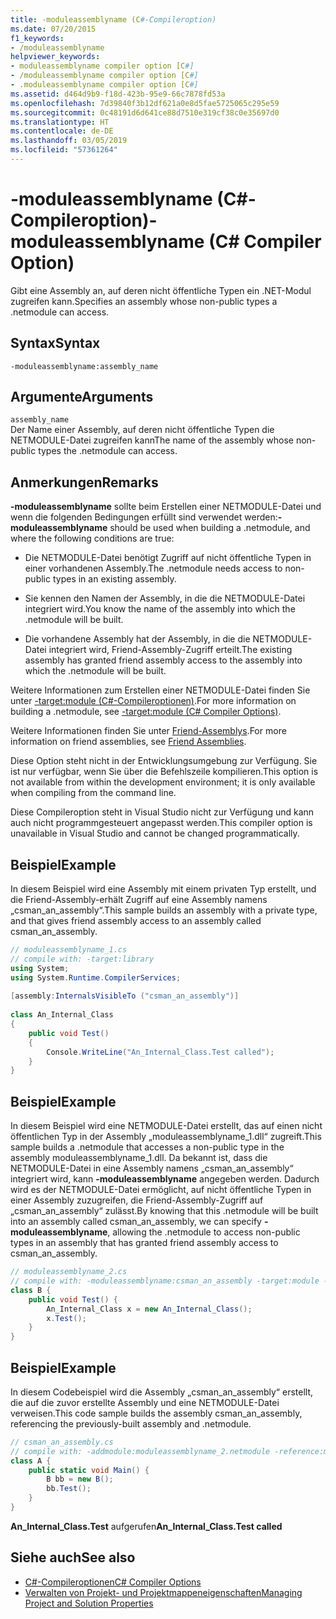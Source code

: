 ```yaml
---
title: -moduleassemblyname (C#-Compileroption)
ms.date: 07/20/2015
f1_keywords:
- /moduleassemblyname
helpviewer_keywords:
- moduleassemblyname compiler option [C#]
- /moduleassemblyname compiler option [C#]
- .moduleassemblyname compiler option [C#]
ms.assetid: d464d9b9-f18d-423b-95e9-66c7878fd53a
ms.openlocfilehash: 7d39840f3b12df621a0e8d5fae5725065c295e59
ms.sourcegitcommit: 0c48191d6d641ce88d7510e319cf38c0e35697d0
ms.translationtype: HT
ms.contentlocale: de-DE
ms.lasthandoff: 03/05/2019
ms.locfileid: "57361264"
---
```

# <a name="-moduleassemblyname-c-compiler-option"></a><span data-ttu-id="f771e-102">-moduleassemblyname (C#-Compileroption)</span><span class="sxs-lookup"><span data-stu-id="f771e-102">-moduleassemblyname (C# Compiler Option)</span></span>
<span data-ttu-id="f771e-103">Gibt eine Assembly an, auf deren nicht öffentliche Typen ein .NET-Modul zugreifen kann.</span><span class="sxs-lookup"><span data-stu-id="f771e-103">Specifies an assembly whose non-public types a .netmodule can access.</span></span>  
  
## <a name="syntax"></a><span data-ttu-id="f771e-104">Syntax</span><span class="sxs-lookup"><span data-stu-id="f771e-104">Syntax</span></span>  
  
```console  
-moduleassemblyname:assembly_name  
```  
  
## <a name="arguments"></a><span data-ttu-id="f771e-105">Argumente</span><span class="sxs-lookup"><span data-stu-id="f771e-105">Arguments</span></span>  
 `assembly_name`  
 <span data-ttu-id="f771e-106">Der Name einer Assembly, auf deren nicht öffentliche Typen die NETMODULE-Datei zugreifen kann</span><span class="sxs-lookup"><span data-stu-id="f771e-106">The name of the assembly whose non-public types the .netmodule can access.</span></span>  
  
## <a name="remarks"></a><span data-ttu-id="f771e-107">Anmerkungen</span><span class="sxs-lookup"><span data-stu-id="f771e-107">Remarks</span></span>  
 <span data-ttu-id="f771e-108">**-moduleassemblyname** sollte beim Erstellen einer NETMODULE-Datei und wenn die folgenden Bedingungen erfüllt sind verwendet werden:</span><span class="sxs-lookup"><span data-stu-id="f771e-108">**-moduleassemblyname** should be used when building a .netmodule, and where the following conditions are true:</span></span>  
  
-   <span data-ttu-id="f771e-109">Die NETMODULE-Datei benötigt Zugriff auf nicht öffentliche Typen in einer vorhandenen Assembly.</span><span class="sxs-lookup"><span data-stu-id="f771e-109">The .netmodule needs access to non-public types in an existing assembly.</span></span>  
  
-   <span data-ttu-id="f771e-110">Sie kennen den Namen der Assembly, in die die NETMODULE-Datei integriert wird.</span><span class="sxs-lookup"><span data-stu-id="f771e-110">You know the name of the assembly into which the .netmodule will be built.</span></span>  
  
-   <span data-ttu-id="f771e-111">Die vorhandene Assembly hat der Assembly, in die die NETMODULE-Datei integriert wird, Friend-Assembly-Zugriff erteilt.</span><span class="sxs-lookup"><span data-stu-id="f771e-111">The existing assembly has granted friend assembly access to the assembly into which the .netmodule will be built.</span></span>  
  
 <span data-ttu-id="f771e-112">Weitere Informationen zum Erstellen einer NETMODULE-Datei finden Sie unter [-target:module (C#-Compileroptionen)](../../../csharp/language-reference/compiler-options/target-module-compiler-option.md).</span><span class="sxs-lookup"><span data-stu-id="f771e-112">For more information on building a .netmodule, see [-target:module (C# Compiler Options)](../../../csharp/language-reference/compiler-options/target-module-compiler-option.md).</span></span>  
  
 <span data-ttu-id="f771e-113">Weitere Informationen finden Sie unter [Friend-Assemblys](../../../standard/assembly/friend-assemblies.md).</span><span class="sxs-lookup"><span data-stu-id="f771e-113">For more information on friend assemblies, see [Friend Assemblies](../../../standard/assembly/friend-assemblies.md).</span></span>  
  
 <span data-ttu-id="f771e-114">Diese Option steht nicht in der Entwicklungsumgebung zur Verfügung. Sie ist nur verfügbar, wenn Sie über die Befehlszeile kompilieren.</span><span class="sxs-lookup"><span data-stu-id="f771e-114">This option is not available from within the development environment; it is only available when compiling from the command line.</span></span>  
  
 <span data-ttu-id="f771e-115">Diese Compileroption steht in Visual Studio nicht zur Verfügung und kann auch nicht programmgesteuert angepasst werden.</span><span class="sxs-lookup"><span data-stu-id="f771e-115">This compiler option is unavailable in Visual Studio and cannot be changed programmatically.</span></span>  
  
## <a name="example"></a><span data-ttu-id="f771e-116">Beispiel</span><span class="sxs-lookup"><span data-stu-id="f771e-116">Example</span></span>  
 <span data-ttu-id="f771e-117">In diesem Beispiel wird eine Assembly mit einem privaten Typ erstellt, und die Friend-Assembly-erhält Zugriff auf eine Assembly namens „csman_an_assembly“.</span><span class="sxs-lookup"><span data-stu-id="f771e-117">This sample builds an assembly with a private type, and that gives friend assembly access to an assembly called csman_an_assembly.</span></span>  
  
```csharp  
// moduleassemblyname_1.cs  
// compile with: -target:library  
using System;  
using System.Runtime.CompilerServices;  
  
[assembly:InternalsVisibleTo ("csman_an_assembly")]  
  
class An_Internal_Class   
{  
    public void Test()   
    {   
        Console.WriteLine("An_Internal_Class.Test called");   
    }  
}  
```  
  
## <a name="example"></a><span data-ttu-id="f771e-118">Beispiel</span><span class="sxs-lookup"><span data-stu-id="f771e-118">Example</span></span>  
 <span data-ttu-id="f771e-119">In diesem Beispiel wird eine NETMODULE-Datei erstellt, das auf einen nicht öffentlichen Typ in der Assembly „moduleassemblyname_1.dll“ zugreift.</span><span class="sxs-lookup"><span data-stu-id="f771e-119">This sample builds a .netmodule that accesses a non-public type in the assembly moduleassemblyname_1.dll.</span></span> <span data-ttu-id="f771e-120">Da bekannt ist, dass die NETMODULE-Datei in eine Assembly namens „csman_an_assembly“ integriert wird, kann **-moduleassemblyname** angegeben werden. Dadurch wird es der NETMODULE-Datei ermöglicht, auf nicht öffentliche Typen in einer Assembly zuzugreifen, die Friend-Assembly-Zugriff auf „csman_an_assembly“ zulässt.</span><span class="sxs-lookup"><span data-stu-id="f771e-120">By knowing that this .netmodule will be built into an assembly called csman_an_assembly, we can specify **-moduleassemblyname**, allowing the .netmodule to access non-public types in an assembly that has granted friend assembly access to csman_an_assembly.</span></span>  
  
```csharp  
// moduleassemblyname_2.cs  
// compile with: -moduleassemblyname:csman_an_assembly -target:module -reference:moduleassemblyname_1.dll  
class B {  
    public void Test() {  
        An_Internal_Class x = new An_Internal_Class();  
        x.Test();  
    }  
}  
```  
  
## <a name="example"></a><span data-ttu-id="f771e-121">Beispiel</span><span class="sxs-lookup"><span data-stu-id="f771e-121">Example</span></span>  
 <span data-ttu-id="f771e-122">In diesem Codebeispiel wird die Assembly „csman_an_assembly“ erstellt, die auf die zuvor erstellte Assembly und eine NETMODULE-Datei verweisen.</span><span class="sxs-lookup"><span data-stu-id="f771e-122">This code sample builds the assembly csman_an_assembly, referencing the previously-built assembly and .netmodule.</span></span>  
  
```csharp  
// csman_an_assembly.cs  
// compile with: -addmodule:moduleassemblyname_2.netmodule -reference:moduleassemblyname_1.dll  
class A {  
    public static void Main() {  
        B bb = new B();  
        bb.Test();  
    }  
}  
```  
  
<span data-ttu-id="f771e-123">**An_Internal_Class.Test** aufgerufen</span><span class="sxs-lookup"><span data-stu-id="f771e-123">**An_Internal_Class.Test called**</span></span>

## <a name="see-also"></a><span data-ttu-id="f771e-124">Siehe auch</span><span class="sxs-lookup"><span data-stu-id="f771e-124">See also</span></span>

- [<span data-ttu-id="f771e-125">C#-Compileroptionen</span><span class="sxs-lookup"><span data-stu-id="f771e-125">C# Compiler Options</span></span>](../../../csharp/language-reference/compiler-options/index.md)
- [<span data-ttu-id="f771e-126">Verwalten von Projekt- und Projektmappeneigenschaften</span><span class="sxs-lookup"><span data-stu-id="f771e-126">Managing Project and Solution Properties</span></span>](/visualstudio/ide/managing-project-and-solution-properties)
